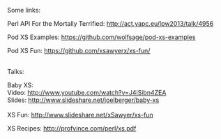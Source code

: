 Some links:

Perl API For the Mortally Terrified: http://act.yapc.eu/lpw2013/talk/4956

Pod XS Examples: https://github.com/wolfsage/pod-xs-examples

Pod XS Fun: https://github.com/xsawyerx/xs-fun/

<br/>
Talks:

Baby XS:
<br/>
Video: http://www.youtube.com/watch?v=J4iSibn4ZEA
<br/>
Slides: http://www.slideshare.net/joelberger/baby-xs
<br/><br/>
XS Fun: http://www.slideshare.net/xSawyer/xs-fun

XS Recipes: http://profvince.com/perl/xs.pdf

